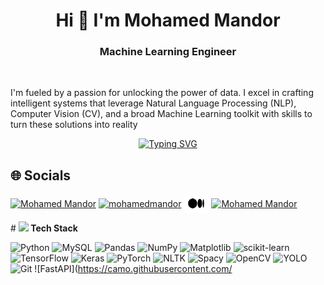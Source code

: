 <h1 align="center">Hi 👋 I'm Mohamed Mandor</h1>
<h3 align="center"> Machine Learning Engineer</h3> <br>

I'm fueled by a passion for unlocking the power of data. I excel in crafting intelligent systems that leverage Natural Language Processing (NLP), Computer Vision (CV), and a broad Machine Learning toolkit with skills to turn these solutions into reality

<p align="center">
  <a href="https://git.io/typing-svg">
    <img src="https://readme-typing-svg.demolab.com?font=Fira+Code&weight=10&size=25&pause=900&color=8CC84B&center=true&vCenter=true&width=600&height=100&lines=Machine+Learning+Engineer" alt="Typing SVG" />
  </a>
</p>
<p align="center">
  <span style="font-family: 'Segoe UI', Tahoma, Geneva, Verdana, sans-serif; font-weight: bold; font-size: 16px; color: #6C757D;"></span>
</p>


##  🌐 Socials<span style="display: inline-block;">
<p align="left">
<a href="https://www.linkedin.com/in/mohamed-mandor-a503a0244/" target="blank"><img align="center" src="https://raw.githubusercontent.com/rahuldkjain/github-profile-readme-generator/master/src/images/icons/Social/linked-in-alt.svg" alt="Mohamed Mandor" height="30" width="40" /></a>
<a href="https://www.kaggle.com/mohamedmandor" target="blank"><img align="center" src="https://raw.githubusercontent.com/rahuldkjain/github-profile-readme-generator/master/src/images/icons/Social/kaggle.svg" alt="mohamedmandor" height="30" width="40" /></a>
<a href="https://medium.com/@mohamedmandor7d3" target="blank"><img align="center" src="https://github.com/Medium/medium-logos/blob/master/03_Symbol/01_Black/SVG/Medium-Symbol-Black-RGB.svg" alt="Mohamed Mandor" height="30" width="40" /></a>  
<a href="https://discord.com/users/760220616824455248" target="blank"><img align="center" src="https://raw.githubusercontent.com/rahuldkjain/github-profile-readme-generator/master/src/images/icons/Social/discord.svg" alt="Mohamed Mandor" height="30" width="40" /></a>
</p>
# <img src="https://media2.giphy.com/media/QssGEmpkyEOhBCb7e1/giphy.gif?cid=ecf05e47a0n3gi1bfqntqmob8g9aid1oyj2wr3ds3mg700bl&rid=giphy.gif" width ="25"><b> Tech Stack</b>

![Python](https://camo.githubusercontent.com/b1eab29ab97f3cf241292f25d378a7459ca4abd002be3167a51f9eb20df10c38/68747470733a2f2f696d672e736869656c64732e696f2f62616467652f53706143792d3030303030303f7374796c653d666c6174266c6f676f3d7370616379266c6f676f436f6c6f723d7768697465)
![MySQL](https://camo.githubusercontent.com/ba36398e51b84ebbeb029b4d27e407c400c1b5f7fc5eee872e3ac9ae9041b9f8/68747470733a2f2f696d672e736869656c64732e696f2f62616467652f466173744150492d3030393638383f7374796c653d666c6174266c6f676f3d66617374617069266c6f676f436f6c6f723d7768697465)
![Pandas](https://camo.githubusercontent.com/d1ffeeee7dcd14372808dcb0d26c066ada24db76116b553809b53be121a3ad3e/68747470733a2f2f696d672e736869656c64732e696f2f62616467652f5079546f7263682d4545344332433f7374796c653d666c6174266c6f676f3d7079746f726368266c6f676f436f6c6f723d7768697465)
![NumPy](https://camo.githubusercontent.com/87ab76e80f8a0c15ae0c00fcc5a53e2af8ddeca9f6938df7ca45d84f51d69968/68747470733a2f2f696d672e736869656c64732e696f2f62616467652f4e756d70792d4537363030303f7374796c653d666c6174266c6f676f3d6e756d7079266c6f676f436f6c6f723d7768697465)
![Matplotlib](https://camo.githubusercontent.com/c8c7f72cf6ed4c06c684441c66b1236a95b103444f5c8c77ebad7d3e6046142d/68747470733a2f2f696d672e736869656c64732e696f2f62616467652f4d617474706c6f742d45434f3730303f7374796c653d666c6174266c6f676f3d6d617474706c6f74266c6f676f436f6c6f723d7768697465)
![scikit-learn](https://camo.githubusercontent.com/8e3539c6b66c7a95f89dc04875d0a7f7be6fef65b6ab88b3b9b0c3af7b8f89cf/68747470733a2f2f696d672e736869656c64732e696f2f62616467652f5363696b69742d6c6561726e2d4637393331453f7374796c653d666c6174266c6f676f3d7363696b69742d6c6561726e266c6f676f436f6c6f723d7768697465)
![TensorFlow](https://camo.githubusercontent.com/e1eb0fd24da2cd0a270979c8a86fd36f2514c63135a5a77aa204d353ba436d0a/68747470733a2f2f696d672e736869656c64732e696f2f62616467652f54656e736f72466c6f77736c616e642d6e6f726d616c2e737961723f7374796c653d666c6174266c6f676f3d74656e736f72266c6f676f436f6c6f723d7768697465)
![Keras](https://camo.githubusercontent.com/0f03630a7167e7b2a6d64e94c8c1aa7aa55c8273b6a39b7ebc45c8b69fb27c8eb/68747470733a2f2f696d672e736869656c64732e696f2f62616467652f4b657261732d4545344430303f7374796c653d666c6174266c6f676f3d6b65726173266c6f676f436f6c6f723d7768697465)
![PyTorch](https://camo.githubusercontent.com/06c50109f2e63993b9563f9431f5f3a08dc364f073bc168b4937f10efceef12d/68747470733a2f2f696d672e736869656c64732e696f2f62616467652f5079546f7263682d3230303030303f7374796c653d666c6174266c6f676f3d7079746f726368266c6f676f436f6c6f723d7768697465)
![NLTK](https://camo.githubusercontent.com/0b36f94764f92977222045b4c751be37f1461744dbf61a72f09b9c47fdaf0d7a/68747470733a2f2f696d672e736869656c64732e696f2f62616467652f4e4c544b2d4446333135363f7374796c653d666c6174266c6f676f3d6e6c746b266c6f676f436f6c6f723d7768697465)
![Spacy](https://camo.githubusercontent.com/59eabec6e88cb99fd65ab6b03f97b76bc84942da5fa37c73ee84f91e1c8d91aa/68747470733a2f2f696d672e736869656c64732e696f2f62616467652f53706163692d4533353030303f7374796c653d666c6174266c6f676f3d7370616369266c6f676f436f6c6f723d7768697465)
![OpenCV](https://camo.githubusercontent.com/bcd54581c77186ca6b5bc5d6d611eb7e41e0e40a56a1871eb84cd142eab6888c/68747470733a2f2f696d672e736869656c64732e696f2f62616467652f4f70656e43562d4531323030303f7374796c653d666c6174266c6f676f3d6f70656e6376266c6f676f436f6c6f723d7768697465)
![YOLO](https://camo.githubusercontent.com/32093ee7287f4f7e21f442207b64de75d9db5c5aaefc6e37164b4cf44d8d5b0d/68747470733a2f2f696d672e736869656c64732e696f2f62616467652f594f4c4f2d3030303030303f7374796c653d666c6174266c6f676f3d796f6c6f266c6f676f436f6c6f723d7768697465)
![Git](https://camo.githubusercontent.com/9fc56023eb889ed3f3b848a156b559dc967f8d2670db5563e3ee9088eb1c63a2/68747470733a2f2f696d672e736869656c64732e696f2f62616467652f6769742d3030303030303f7374796c653d666c6174266c6f676f3d676974266c6f676f436f6c6f723d7768697465)
![FastAPI](https://camo.githubusercontent.com/

